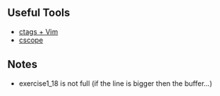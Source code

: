 ## Useful Tools
* [ctags + Vim](https://andrew.stwrt.ca/posts/vim-ctags/)
* [cscope](http://cscope.sourceforge.net/)

## Notes
* exercise1_18 is not full (if the line is bigger then the buffer...)
